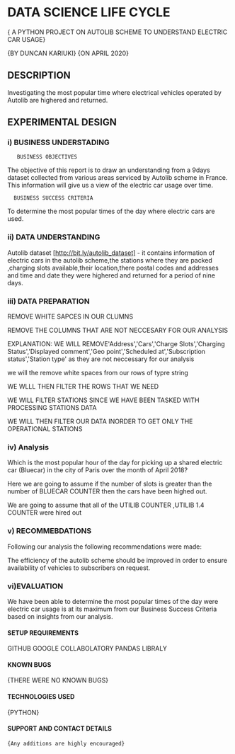 # DATA SCIENCE LIFE CYCLE

{ A PYTHON PROJECT ON AUTOLIB SCHEME TO UNDERSTAND ELECTRIC CAR USAGE}

{BY DUNCAN KARIUKI} {ON APRIL 2020}

## DESCRIPTION
  Investigating the most popular time where electrical vehicles operated by Autolib are highered and returned.
  
## EXPERIMENTAL DESIGN

### i) BUSINESS UNDERSTADING
       
       BUSINESS OBJECTIVES
       
The objective of this report is to draw an understanding from a 9days dataset collected from various areas serviced by Autolib scheme in France. This information will give us a view of the electric car usage over time.

      BUSINESS SUCCESS CRITERIA
      
To determine the most popular times of the day where electric cars are used.
        
 ### ii) DATA UNDERSTANDING
 
 Autolib dataset [http://bit.ly/autolib_dataset] -  it contains information of electric cars in the autolib scheme,the stations where they are packed ,charging slots available,their location,there postal codes and addresses and time and date they were highered and returned for a period of nine days.

 ### iii) DATA PREPARATION
REMOVE WHITE SAPCES IN OUR CLUMNS

REMOVE THE COLUMNS THAT ARE NOT NECCESARY FOR OUR ANALYSIS

EXPLANATION: WE WILL REMOVE'Address','Cars','Charge Slots','Charging Status','Displayed comment','Geo point','Scheduled at','Subscription status','Station type' as they are not neccessary for our analysis

we will the remove white spaces from our rows of typre string

WE WLLL THEN FILTER THE ROWS THAT WE NEED
 
WE WILL FILTER STATIONS SINCE WE HAVE BEEN TASKED WITH PROCESSING STATIONS DATA

WE WILL THEN FILTER OUR DATA INORDER TO GET ONLY THE OPERATIONAL STATIONS

### iv) Analysis 
Which is  the most popular hour of the day for picking up a shared electric car (Bluecar) in the city of Paris over the month of April 2018?
 
Here we are going to assume if the number of slots is greater than the number of BLUECAR COUNTER then the cars have been highed out.   

We are going to assume that all of the UTILIB COUNTER	,UTILIB 1.4 COUNTER were hired out

### v) RECOMMEBDATIONS
Following our analysis the following recommendations were made:

The efficiency of the autolib scheme should be improved in order to ensure availability of vehicles to subscribers on request.

### vi)EVALUATION
We have been able to determine the most popular times of the day were electric car usage is at its maximum from our Business Success Criteria based on insights from our analysis.

#### SETUP REQUIREMENTS
  GITHUB
  GOOGLE COLLABOLATORY
  PANDAS LIBRALY
  
#### KNOWN BUGS
  {THERE WERE NO KNOWN BUGS}

#### TECHNOLOGIES USED
  {PYTHON}
  
#### SUPPORT AND CONTACT DETAILS
    {Any additions are highly encouraged}
  
  

        

